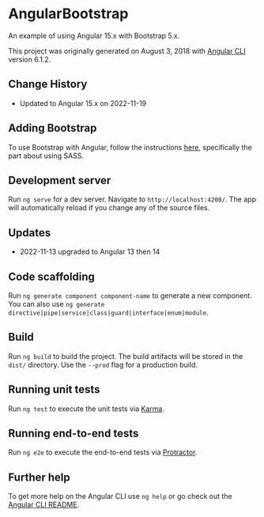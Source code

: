 # AngularBootstrap
An example of using Angular 15.x with Bootstrap 5.x.

This project was originally generated on August 3, 2018 with [Angular CLI](https://github.com/angular/angular-cli) version 6.1.2.
## Change History
*  Updated to Angular 15.x on 2022-11-19
## Adding Bootstrap
To use Bootstrap with Angular, follow the instructions [here](https://github.com/angular/angular-cli/blob/master/docs/documentation/stories/include-bootstrap.md), specifically the part about using SASS.
## Development server

Run `ng serve` for a dev server. Navigate to `http://localhost:4200/`. The app will automatically reload if you change any of the source files.

## Updates

* 2022-11-13 upgraded to Angular 13 then 14

## Code scaffolding

Run `ng generate component component-name` to generate a new component. You can also use `ng generate directive|pipe|service|class|guard|interface|enum|module`.

## Build

Run `ng build` to build the project. The build artifacts will be stored in the `dist/` directory. Use the `--prod` flag for a production build.

## Running unit tests

Run `ng test` to execute the unit tests via [Karma](https://karma-runner.github.io).

## Running end-to-end tests

Run `ng e2e` to execute the end-to-end tests via [Protractor](http://www.protractortest.org/).

## Further help

To get more help on the Angular CLI use `ng help` or go check out the [Angular CLI README](https://github.com/angular/angular-cli/blob/master/README.md).
